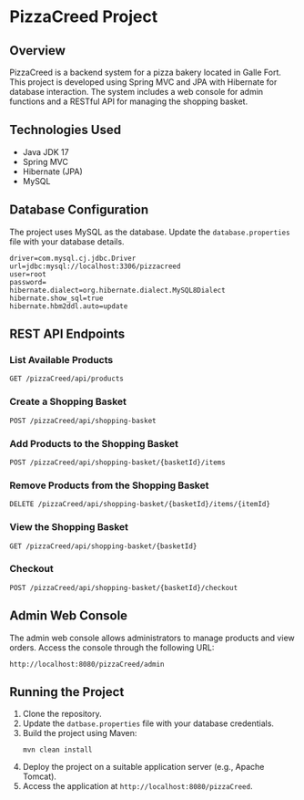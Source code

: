 
# PizzaCreed Project

## Overview

PizzaCreed is a backend system for a pizza bakery located in Galle Fort. This project is developed using Spring MVC and JPA with Hibernate for database interaction. The system includes a web console for admin functions and a RESTful API for managing the shopping basket.

## Technologies Used

- Java JDK 17 
- Spring MVC
- Hibernate (JPA)
- MySQL


## Database Configuration

The project uses MySQL as the database. Update the `database.properties` file with your database details.

```properties
driver=com.mysql.cj.jdbc.Driver
url=jdbc:mysql://localhost:3306/pizzacreed
user=root
password=
hibernate.dialect=org.hibernate.dialect.MySQL8Dialect
hibernate.show_sql=true
hibernate.hbm2ddl.auto=update
```

## REST API Endpoints

### List Available Products

```
GET /pizzaCreed/api/products
```

### Create a Shopping Basket

```
POST /pizzaCreed/api/shopping-basket
```

### Add Products to the Shopping Basket

```
POST /pizzaCreed/api/shopping-basket/{basketId}/items
```

### Remove Products from the Shopping Basket

```
DELETE /pizzaCreed/api/shopping-basket/{basketId}/items/{itemId}
```

### View the Shopping Basket

```
GET /pizzaCreed/api/shopping-basket/{basketId}
```

### Checkout

```
POST /pizzaCreed/api/shopping-basket/{basketId}/checkout
```

## Admin Web Console

The admin web console allows administrators to manage products and view orders. Access the console through the following URL:

```
http://localhost:8080/pizzaCreed/admin
```

## Running the Project

1. Clone the repository.
2. Update the `datbase.properties` file with your database credentials.
3. Build the project using Maven:
   ```
   mvn clean install
   ```
4. Deploy the project on a suitable application server (e.g., Apache Tomcat).
5. Access the application at `http://localhost:8080/pizzaCreed`.

